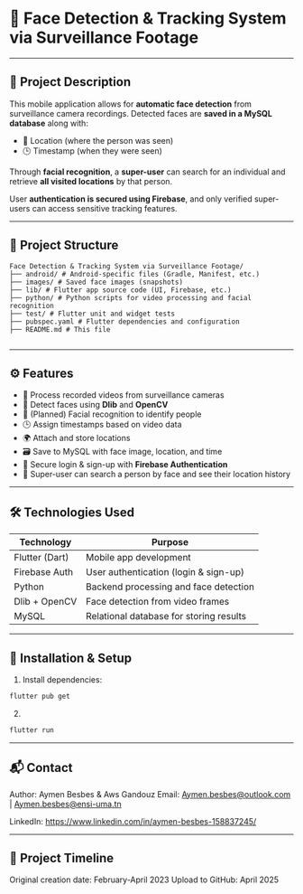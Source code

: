# 📱 Face Detection & Tracking System via Surveillance Footage

---

## 📝 Project Description

This mobile application allows for **automatic face detection** from surveillance camera recordings. Detected faces are **saved in a MySQL database** along with:

- 📍 Location (where the person was seen)
- 🕒 Timestamp (when they were seen)

Through **facial recognition**, a **super-user** can search for an individual and retrieve **all visited locations** by that person.

User **authentication is secured using Firebase**, and only verified super-users can access sensitive tracking features.

---

## 📂 Project Structure
```plaintext
Face Detection & Tracking System via Surveillance Footage/
├── android/ # Android-specific files (Gradle, Manifest, etc.)
├── images/ # Saved face images (snapshots)
├── lib/ # Flutter app source code (UI, Firebase, etc.)
├── python/ # Python scripts for video processing and facial recognition
├── test/ # Flutter unit and widget tests
├── pubspec.yaml # Flutter dependencies and configuration
├── README.md # This file


```
---

## ⚙️ Features

- 🎥 Process recorded videos from surveillance cameras
- 🤖 Detect faces using **Dlib** and **OpenCV**
- 🧠 (Planned) Facial recognition to identify people
- 🕒 Assign timestamps based on video data
- 🌍 Attach and store locations
- 🗃️ Save to MySQL with face image, location, and time
- 🔐 Secure login & sign-up with **Firebase Authentication**
- 🔎 Super-user can search a person by face and see their location history

---

## 🛠️ Technologies Used

| Technology         | Purpose                                   |
|--------------------|--------------------------------------------|
| Flutter (Dart)      | Mobile app development                    |
| Firebase Auth       | User authentication (login & sign-up)     |
| Python              | Backend processing and face detection     |
| Dlib + OpenCV       | Face detection from video frames          |
| MySQL               | Relational database for storing results   |

---

## 🚀 Installation & Setup

1. Install dependencies:
```bash
flutter pub get
```
2.
```bash
flutter run
```
---


## 📬 Contact
Author: Aymen Besbes & Aws Gandouz Email: Aymen.besbes@outlook.com | Aymen.besbes@ensi-uma.tn

LinkedIn: https://www.linkedin.com/in/aymen-besbes-158837245/

---

## 📅 Project Timeline
Original creation date: February-April 2023
Upload to GitHub: April 2025

